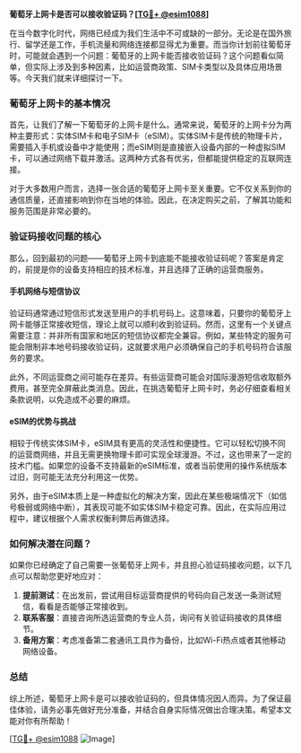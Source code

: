 **葡萄牙上网卡是否可以接收验证码？[[TG💪+ @esim1088](https://t.me/s/esim1088)]**

在当今数字化时代，网络已经成为我们生活中不可或缺的一部分。无论是在国外旅行、留学还是工作，手机流量和网络连接都显得尤为重要。而当你计划前往葡萄牙时，可能就会遇到一个问题：葡萄牙的上网卡能否接收验证码？这个问题看似简单，但实际上涉及到多种因素，比如运营商政策、SIM卡类型以及具体应用场景等。今天我们就来详细探讨一下。

### 葡萄牙上网卡的基本情况

首先，让我们了解一下葡萄牙的上网卡是什么。通常来说，葡萄牙的上网卡分为两种主要形式：实体SIM卡和电子SIM卡（eSIM）。实体SIM卡是传统的物理卡片，需要插入手机或设备中才能使用；而eSIM则是直接嵌入设备内部的一种虚拟SIM卡，可以通过网络下载并激活。这两种方式各有优劣，但都能提供稳定的互联网连接。

对于大多数用户而言，选择一张合适的葡萄牙上网卡至关重要。它不仅关系到你的通信质量，还直接影响到你在当地的体验。因此，在决定购买之前，了解其功能和服务范围是非常必要的。

### 验证码接收问题的核心

那么，回到最初的问题——葡萄牙上网卡到底能不能接收验证码呢？答案是肯定的，前提是你的设备支持相应的技术标准，并且选择了正确的运营商服务。

#### 手机网络与短信协议

验证码通常通过短信形式发送至用户的手机号码上。这意味着，只要你的葡萄牙上网卡能够正常接收短信，理论上就可以顺利收到验证码。然而，这里有一个关键点需要注意：并非所有国家和地区的短信协议都完全兼容。例如，某些特定的服务可能会限制非本地号码接收验证码，这就要求用户必须确保自己的手机号码符合该服务的要求。

此外，不同运营商之间可能存在差异。有些运营商可能会对国际漫游短信收取额外费用，甚至完全屏蔽此类消息。因此，在挑选葡萄牙上网卡时，务必仔细查看相关条款说明，以免造成不必要的麻烦。

#### eSIM的优势与挑战

相较于传统实体SIM卡，eSIM具有更高的灵活性和便捷性。它可以轻松切换不同的运营商网络，并且无需更换物理卡即可实现全球漫游。不过，这也带来了一定的技术门槛。如果您的设备不支持最新的eSIM标准，或者当前使用的操作系统版本过旧，则可能无法充分利用这一优势。

另外，由于eSIM本质上是一种虚拟化的解决方案，因此在某些极端情况下（如信号极弱或网络中断），其表现可能不如实体SIM卡稳定可靠。因此，在实际应用过程中，建议根据个人需求权衡利弊后再做选择。

### 如何解决潜在问题？

如果你已经确定了自己需要一张葡萄牙上网卡，并且担心验证码接收问题，以下几点可以帮助您更好地应对：

1. **提前测试**：在出发前，尝试用目标运营商提供的号码向自己发送一条测试短信，看看是否能够正常接收到。
2. **联系客服**：直接咨询所选运营商的专业人员，询问有关验证码接收的具体细节。
3. **备用方案**：考虑准备第二套通讯工具作为备份，比如Wi-Fi热点或者其他移动网络设备。

### 总结

综上所述，葡萄牙上网卡是可以接收验证码的，但具体情况因人而异。为了保证最佳体验，请务必事先做好充分准备，并结合自身实际情况做出合理决策。希望本文能对你有所帮助！

[[TG💪+ @esim1088](https://t.me/s/esim1088) ![Image](https://i.postimg.cc/4NQfJmqS/Snipaste-2025-05-13-00-14-12.png)]
